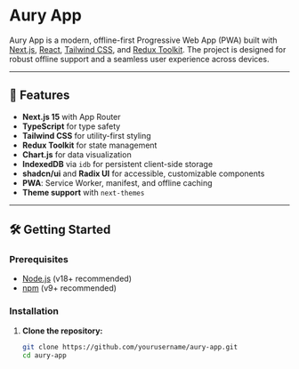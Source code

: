 # Aury App

Aury App is a modern, offline-first Progressive Web App (PWA) built with [Next.js](https://nextjs.org/), [React](https://react.dev/), [Tailwind CSS](https://tailwindcss.com/), and [Redux Toolkit](https://redux-toolkit.js.org/). The project is designed for robust offline support and a seamless user experience across devices.

---

## 🚀 Features

- **Next.js 15** with App Router
- **TypeScript** for type safety
- **Tailwind CSS** for utility-first styling
- **Redux Toolkit** for state management
- **Chart.js** for data visualization
- **IndexedDB** via `idb` for persistent client-side storage
- **shadcn/ui** and **Radix UI** for accessible, customizable components
- **PWA**: Service Worker, manifest, and offline caching
- **Theme support** with `next-themes`

---

## 🛠️ Getting Started

### Prerequisites

- [Node.js](https://nodejs.org/) (v18+ recommended)
- [npm](https://www.npmjs.com/) (v9+ recommended)

### Installation

1. **Clone the repository:**
   ```sh
   git clone https://github.com/yourusername/aury-app.git
   cd aury-app
